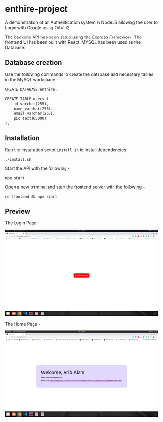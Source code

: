 # enthire-project

A demonstration of an Authentication system in NodeJS allowing the user to Login with Google using OAuth2.

The backend API has been setup using the Express Framework. The frontend UI has been built with React.
MYSQL has been used as the Database.

## Database creation

Use the following commands to create the database and necessary tables in the MySQL workspace -

```
CREATE DATABASE enthire;

CREATE TABLE users (
    id varchar(255),
    name varchar(255),
    email varchar(255),
    pic text(65000)
);
```

## Installation

Run the installation script `install.sh` to install dependencies

```
./install.sh
```
Start the API with the following - 

```
npm start
```

Open a new terminal and start the frontend server with the following -

```
cd frontend && npm start
```

## Preview

The Login Page - 

![](https://raw.githubusercontent.com/aribalam/enthire-project/assets/pic2.png?token=AEZKQYH7XZBNLFKXQDMVHF27Z7IT6)

The Home Page - 

![](https://raw.githubusercontent.com/aribalam/enthire-project/assets/pic1.png?token=AEZKQYCPPW656HQSIODSKJ27Z7IOK)
